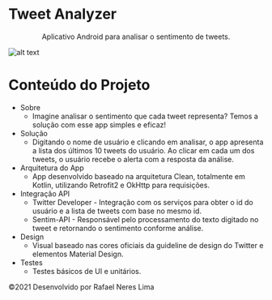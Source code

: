 # Tweet Analyzer 

<p align="center">Aplicativo Android para analisar o sentimento de tweets.</p>

![alt text](https://github.com/rafanereslima/TweetAnalyzer.Android/blob/main/tweet_analyzer_screens.png)

Conteúdo do Projeto
=================
<!--ts-->
   * Sobre
      * Imagine analisar o sentimento que cada tweet representa? Temos a solução com esse app simples e eficaz!
   * Solução
      * Digitando o nome de usuário e clicando em analisar, o app apresenta a lista dos últimos 10 tweets do usuário. Ao clicar em cada um dos tweets, o usuário recebe o alerta com a resposta da análise.
   * Arquitetura do App
      * App desenvolvido baseado na arquitetura Clean, totalmente em Kotlin, utilizando Retrofit2 e OkHttp para requisições.
   * Integração API
      * Twitter Developer - Integração com os serviços para obter o id do usuário e a lista de tweets com base no mesmo id.
      * Sentim-API - Responsável pelo processamento do texto digitado no tweet e retornando o sentimento conforme análise.
   * Design
      * Visual baseado nas cores oficiais da guideline de design do Twitter e elementos Material Design.
   * Testes
      * Testes básicos de UI e unitários.
<!--te-->

©2021 Desenvolvido por Rafael Neres Lima

